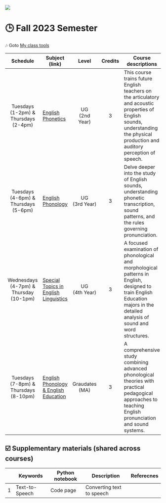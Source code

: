 ![](https://komarev.com/ghpvc/?username=MK316&color=blueviolet&label=VISIT+count)  
# 🕒 Fall 2023 Semester

🎶 Goto [My class tools](https://github.com/MK316/classtools/blob/main/README.md)


|Schedule|Subject (link)|Level|Credits|Course descriptions|
|:---:|---|:---:|:---:|---|
| Tuesdays <br> (1-2pm) & <br> Thursdays <br> (2-4pm)  | [English Phonetics](https://github.com/MK316/Fall2023/blob/main/F23Phonetics/readme.md)  | UG <br> (2nd Year)   |3  | This course trains future English teachers on the articulatory and acoustic properties of English sounds, understanding the physical production and auditory perception of speech.| 
| Tuesdays <br> (4-6pm) & <br> Thursdays <br> (5-6pm) | [English Phonology](https://github.com/MK316/Fall2023/blob/main/F23Phonology/readme.md) | UG <br> (3rd Year) | 3 | Delve deeper into the study of English sounds, understanding phonetic transcription, sound patterns, and the rules governing pronunciation.| 
| Wednesdays <br> (4-7pm) & <br> Thursday <br> (10-1pm) | [Special Topics in English Linguistics]() | UG <br> (4th Year)  | 3 | A focused examination of phonological and morphological patterns in English, designed to train English Education majors in the detailed analysis of sound and word structures.|  
| Tuesdays <br> (7-8pm) & Thursdays <br> (8-10pm)  | [English Phonology & English Education](https://github.com/MK316/Fall2023/blob/main/Engedu/readme.md) | Graudates (MA)   | 3   | A comprehensive study combining advanced phonological theories with practical pedagogical approaches to teaching English pronunciation and sound systems. |    

## ☑️ Supplementary materials (shared across courses)

|   |Keywords|Python notebook|Description|Referecnes|
|---|---|---|---|---|
| 1  | Text-to-Speech | Code page  | Converting text to speech  | |


